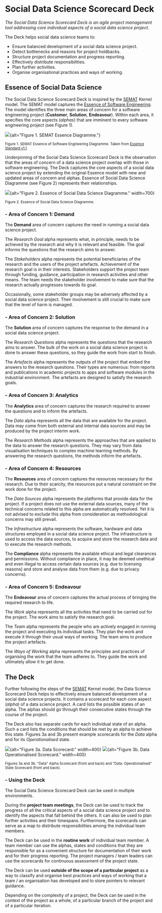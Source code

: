 # Social Data Science Scorecard Deck

*The Social Data Science Scorecard Deck is an agile project management tool addressing core individual aspects of a social data science project.*

The Deck helps social data science teams to:

* Ensure balanced development of a social data science project.
* Detect bottlenecks and reasons for project holdbacks.
* Structure project documentation and progress reporting.
* Effectively distribute responsibilities.
* Plan further activities.
* Organise organisational practices and ways of working.

## Essence of Social Data Science

The Social Data Science Scorecard Deck is inspired by the [SEMAT](http://semat.org/) Kernel model. The SEMAT model captures the [Essence of Software Engineering](http://semat.org/books-on-essence). The model identifies the three main areas of concern for a software engineering project (**Customer**, **Solution**, **Endeavour**). Within each area, it specifies the core aspects (*alphas*) that are imminent to every software engineering project (see Figure 1).

![](semat_essence.png){alt="Figure 1. SEMAT Essence Diagramme."}

<sup>Figure 1. SEMAT Essence of Software Engineering Diagramme. Taken from [Essence Standard v1.1](http://semat.org/documents/20181/57862/formal-15-12-02.pdf/e7ba1188-c477-4585-b18a-06937f0e62f3).</sup>

Underpinning of the Social Data Science Scorecard Deck is the observation that the areas of concern of a data science project overlap with those in software engineering. The Deck captures the core aspects of a social data science project by extending the original Essence model with new and updated areas of concern and alphas. Essence of Social Data Science Diagramme (see Figure 2) represents their relationships.

![](data_science_essence.svg){alt="Figure 2. Essence of Social Data Science Diagramme." width=700}

<sup>Figure 2. Essence of Social Data Science Diagramme.</sup>

### - Area of Concern 1: Demand

The **Demand** area of concern captures the need in running a social data science project.

The *Research Goal* alpha represents what, in principle, needs to be achieved by the research and why it is relevant and feasible. The goal informs the questions that the research aims to answer.

The *Stakeholders* alpha represents the potential beneficiaries of the research and the users of the project artefacts. Achievement of the research goal is in their interests. Stakeholders support the project team through funding, guidance, participation in research activities and other means. The team needs the stakeholder involvement to make sure that the research actually progresses towards its goal.

Occasionally, some stakeholder groups may be adversely affected by a social data science project. Their involvement is still crucial to make sure that the level of harm is managed.

### - Area of Concern 2: Solution

The **Solution** area of concern captures the response to the demand in a social data science project.

The *Research Questions* alpha represents the questions that the research aims to answer. The bulk of the work on a social data science project is done to answer these questions, so they guide the work from start to finish.

The *Artefacts* alpha represents the outputs of the project that embed the answers to the research questions. Their types are numerous: from reports and publications in academic projects to apps and software modules in the industrial environment. The artefacts are designed to satisfy the research goals.

### - Area of Concern 3: Analytics

The **Analytics** area of concern captures the research required to answer the questions and to inform the artefacts.

The *Data* alpha represents all the data that are available for the project. Data may come from both external and internal data sources and may be produced by the project interim work.

The *Research Methods* alpha represents the approaches that are applied to the data to answer the research questions. They may vary from data visualisation techniques to complex machine learning methods. By answering the research questions, the methods inform the artefacts.

### - Area of Concern 4: Resources

The **Resources** area of concern captures the resources necessary for the research. Due to their scarcity, the resources put a natural constraint on the work done for the project.

The *Data Sources* alpha represents the platforms that provide data for the project. If a project does not use the external data sources, many of the technical concerns related to this alpha are automatically resolved. Yet it is not advised to exclude this alpha from consideration as methodological concerns may still prevail.

The *Infrastructure* alpha represents the software, hardware and data structures employed in a social data science project. The infrastructure is used to access the data sources, to acquire and store the research data and to execute the research methods.

The **Compliance** alpha represents the available ethical and legal clearances and permissions. Without compliance in place, it may be deemed unethical and even illegal to access certain data sources (e.g. due to licensing reasons) and store and analyse data from them (e.g. due to privacy concerns).

### - Area of Concern 5: Endeavour

The **Endeavour** area of concern captures the actual process of bringing the required research to life.

The *Work* alpha represents all the activities that need to be carried out for the project. The work aims to satisfy the research goal.

The *Team* alpha represents the people who are actively engaged in running the project and executing its individual tasks. They plan the work and execute it through their usual ways of working. The team aims to produce the project artefacts.

The *Ways of Working* alpha represents the principles and practices of organising the work that the team adheres to. They guide the work and ultimately allow it to get done.

## The Deck

Further following the steps of the [SEMAT](http://semat.org/) Kernel model, the Data Science Scorecard Deck helps to effectively ensure balanced development of a social data science projects. It contains a scorecard for each core aspect (*alpha*) of a data science project. A card lists the possible states of an alpha. The alphas should go through their consecutive states through the course of the project.

The Deck also has separate cards for each individual state of an alpha. Such a card lists the conditions that should be met by an alpha to achieve this state. Figures 3a and 3b present example scorecards for the *Data* alpha and for its *Operationalised* state.

![](data_card.svg){alt="Figure 3a. Data Scorecard." width=400} 
![](data_operationalised_card.svg){alt="Figure 3b. Data Operationalised Scorecard." width=400}

<sup>Figures 3a and 3b. "Data" Alpha Scorecard (front and back) and "Data: Operationalised" State Scorecard (front and back).</sup>

### - Using the Deck

The Social Data Science Scorecard Deck can be used in multiple environments.

During the **project team meetings**, the Deck can be used to track the progress of all the critical aspects of a social data science project and to identify the aspects that fall behind the others. It can also be used to plan further activities and their timespans. Furthermore, the scorecards can serve as a map to distribute responsibilities among the individual team members.

The Deck can be used in the **routine work** of individual team member. A team member can use the alphas, states and conditions that they are responsible for as a convenient structure for documentation of their work and for their progress reporting. The project managers / team leaders can use the scorecards for continuous assessment of the project state.

The Deck can be used **outside of the scope of a particular project** as a way to classify and organise best practices and ways of working that a team / an organisation has developed and to store pointers to relevant guidance.

Depending on the complexity of a project, the Deck can be used in the context of the project as a whole, of a particular branch of the project and of a particular iteration.
